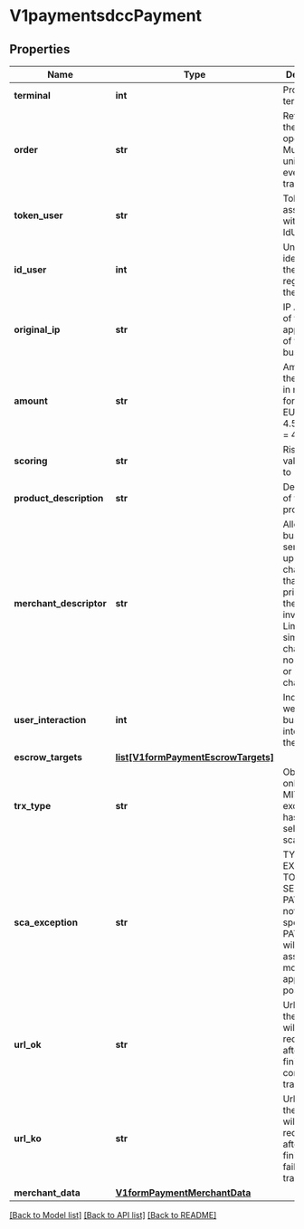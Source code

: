 # V1paymentsdccPayment

## Properties
Name | Type | Description | Notes
------------ | ------------- | ------------- | -------------
**terminal** | **int** | Product or terminal Id. | [optional] 
**order** | **str** | Reference of the operation. Must be unique on every valid transaction. | [optional] 
**token_user** | **str** | Token code associated with the IdUser. | [optional] 
**id_user** | **int** | Unique identifier of the user registered in the system. | [optional] 
**original_ip** | **str** | IP Address of the application of the business | [optional] 
**amount** | **str** | Amount of the operation in number format. 1.00 EURO &#x3D; 100, 4.50 EUROS &#x3D; 450... | [optional] 
**scoring** | **str** | Risk scoring value from 0 to 100. | [optional] 
**product_description** | **str** | Description of the product | [optional] 
**merchant_descriptor** | **str** | Allows the business to send a text up to 25 characters that will be printed on the customer invoice. Limited to simple characters, no accents or special characters. | [optional] 
**user_interaction** | **int** | Indicates wether the business can interact with the customer | [optional] 
**escrow_targets** | [**list[V1formPaymentEscrowTargets]**](V1formPaymentEscrowTargets.md) |  | [optional] 
**trx_type** | **str** | Obligatory only if an MIT exception has been selected in scaException | [optional] 
**sca_exception** | **str** | TYPE OF EXCEPTION TO THE SECURE PAYMENT. If not specified, PAYCOMET will try to assign it the most appropriate possible | [optional] 
**url_ok** | **str** | Url where the customer will be redirected after finishing a correct transaction. | [optional] 
**url_ko** | **str** | Url where the customer will be redirected after finishing a failed transaction. | [optional] 
**merchant_data** | [**V1formPaymentMerchantData**](V1formPaymentMerchantData.md) |  | [optional] 

[[Back to Model list]](../README.md#documentation-for-models) [[Back to API list]](../README.md#documentation-for-api-endpoints) [[Back to README]](../README.md)

